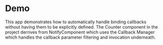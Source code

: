 # Demo 
This app demonstrates how to automatically handle binding callbacks without having them to be explicitly defined. The Counter component in the project derrives from NotifyComponent which uses the Callback Manager which handles the callback parameter filtering and invocation underneath.
